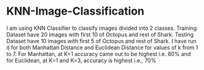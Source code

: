 # KNN-Image-Classification

I am using KNN Classifier to classify images divided into 2 classes. Training Dataset have 20 images with first 10 of Octopus and rest of Shark. Testing Dataset have 10 images with first 5 of Octopus and rest of Shark. I have run it for both Manhattan Distance and Euclidean Distance for values of k from 1 to 7. For Manhattan, at K=1 accuracy came out to be highest i.e. 80% and for Euclidean, at K=1 and K=3, accuracy is highest i.e., 70%
